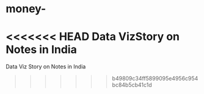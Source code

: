 # money-

<<<<<<< HEAD
Data VizStory on Notes in India
=======
Data Viz Story on Notes in India

>>>>>>> b49809c34ff5899095e4956c954bc84b5cb41c1d

